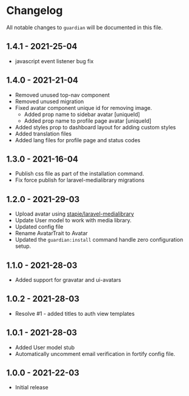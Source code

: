# Changelog

All notable changes to `guardian` will be documented in this file.

## 1.4.1 - 2021-25-04
- javascript event listener bug fix

## 1.4.0 - 2021-21-04
- Removed unused top-nav component
- Removed unused migration
- Fixed avatar component unique id for removing image.
  - Added prop name to sidebar avatar [uniqueId]
  - Added prop name to profile page avatar [uniqueId]
- Added styles prop to dashboard layout for adding custom styles
- Added translation files
- Added lang files for profile page and status codes

## 1.3.0 - 2021-16-04
- Publish css file as part of the installation command.
- Fix force publish for laravel-medialibrary migrations


## 1.2.0 - 2021-29-03
- Upload avatar using [stapie/laravel-medialibrary](https://github.com/spatie/laravel-medialibrary)
- Update User model to work with media library.  
- Updated config file
- Rename AvatarTrait to Avatar
- Updated the ```guardian:install``` command handle zero configuration setup.

## 1.1.0 - 2021-28-03 
- Added support for gravatar and ui-avatars

## 1.0.2 - 2021-28-03 
- Resolve #1 - added titles to auth view templates 

## 1.0.1 - 2021-28-03 
- Added User model stub 
- Automatically uncomment email verification in fortify config file. 

## 1.0.0 - 2021-22-03
- Initial release
